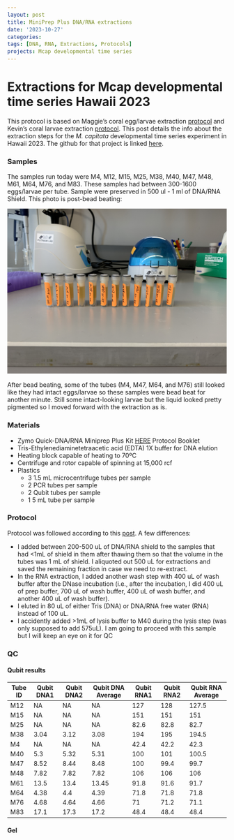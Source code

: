 ```yaml
---
layout: post
title: MiniPrep Plus DNA/RNA extractions
date: '2023-10-27'
categories:
tags: [DNA, RNA, Extractions, Protocols]
projects: Mcap developmental time series 
---
```


# Extractions for Mcap developmental time series Hawaii 2023

This protocol is based on Maggie’s coral egg/larvae extraction [protocol](https://meschedl.github.io/MESPutnam_Open_Lab_Notebook/Larvae-Ex-Protocol/) and Kevin’s coral larvae extraction [protocol](https://kevinhwong1.github.io/KevinHWong_Notebook/DNA-RNA-Extractions-on-P.-astreoides-larvae-BEAD-BEATING/). This post details the info about the extraction steps for the *M. capitata* developmental time series experiment in Hawaii 2023. The github for that project is linked [here](https://github.com/JillAshey/Hawaii_Developmental_TimeSeries).  

### Samples 

The samples run today were M4, M12, M15, M25, M38, M40, M47, M48, M61, M64, M76, and M83. These samples had between 300-1600 eggs/larvae per tube. Sample were preserved in 500 ul - 1 ml of DNA/RNA Shield. This photo is post-bead beating: 

![](https://raw.githubusercontent.com/JillAshey/JillAshey_Putnam_Lab_Notebook/master/images/DT_mcap2023/samples_20240208.JPG)

After bead beating, some of the tubes (M4, M47, M64, and M76) still looked like they had intact eggs/larvae so these samples were bead beat for another minute. Still some intact-looking larvae but the liquid looked pretty pigmented so I moved forward with the extraction as is. 

### Materials 

- Zymo Quick-DNA/RNA Miniprep Plus Kit [HERE](https://files.zymoresearch.com/protocols/_d7003t_d7003_quick-dna-rna_miniprep_plus_kit.pdf) Protocol Booklet
- Tris-Ethylenediaminetetraacetic acid (EDTA) 1X buffer for DNA elution
- Heating block capable of heating to 70ºC
- Centrifuge and rotor capable of spinning at 15,000 rcf
- Plastics 
	- 3 1.5 mL microcentrifuge tubes per sample
	- 2 PCR tubes per sample
	- 2 Qubit tubes per sample 
	- 1 5 mL tube per sample 

### Protocol

Protocol was followed according to this [post](https://github.com/JillAshey/JillAshey_Putnam_Lab_Notebook/blob/master/_posts/2023-07-21-MiniprepPlus-DNA%3ARNA-extractions-McapLarvae.md). A few differences: 

- I added between 200-500 uL of DNA/RNA shield to the samples that had <1mL of shield in them after thawing them so that the volume in the tubes was 1 mL of shield. I aliquoted out 500 uL for extractions and saved the remaining fraction in case we need to re-extract. 
- In the RNA extraction, I added another wash step with 400 uL of wash buffer after the DNase incubation (i.e., after the incubation, I did 400 uL of prep buffer, 700 uL of wash buffer, 400 uL of wash buffer, and another 400 uL of wash buffer).
- I eluted in 80 uL of either Tris (DNA) or DNA/RNA free water (RNA) instead of 100 uL. 
- I accidently added >1mL of lysis buffer to M40 during the lysis step (was only supposed to add 575uL). I am going to proceed with this sample but I will keep an eye on it for QC

### QC 

#### Qubit results 

| Tube ID | Qubit DNA1 | Qubit DNA2 | Qubit DNA Average | Qubit RNA1 | Qubit RNA2 | Qubit RNA Average |
| ------- | ---------- | ---------- | ----------------- | ---------- | ---------- | ----------------- |
| M12     | NA         | NA         | NA                | 127        | 128        | 127.5             |
| M15     | NA         | NA         | NA                | 151        | 151        | 151               |
| M25     | NA         | NA         | NA                | 82.6       | 82.8       | 82.7              |
| M38     | 3.04       | 3.12       | 3.08              | 194        | 195        | 194.5             |
| M4      | NA         | NA         | NA                | 42.4       | 42.2       | 42.3              |
| M40     | 5.3        | 5.32       | 5.31              | 100        | 101        | 100.5             |
| M47     | 8.52       | 8.44       | 8.48              | 100        | 99.4       | 99.7              |
| M48     | 7.82       | 7.82       | 7.82              | 106        | 106        | 106               |
| M61     | 13.5       | 13.4       | 13.45             | 91.8       | 91.6       | 91.7              |
| M64     | 4.38       | 4.4        | 4.39              | 71.8       | 71.8       | 71.8              |
| M76     | 4.68       | 4.64       | 4.66              | 71         | 71.2       | 71.1              |
| M83     | 17.1       | 17.3       | 17.2              | 48.4       | 48.4       | 48.4              |

#### Gel 

